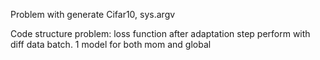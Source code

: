 Problem with generate Cifar10, sys.argv 

Code structure problem: loss function after adaptation step perform with diff data batch.
1 model for both mom and global 

